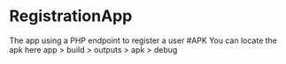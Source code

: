 # RegistrationApp
The app using a PHP endpoint to register a user
#APK
You can locate the apk here app > build > outputs > apk > debug
